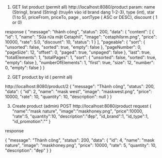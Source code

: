 1. GET list product (permit all)
http://localhost:8080/product
param: name (String), brand (String) (truyền vào id brand dạng 1-2-3), type (int), star (1 to 5), priceFrom, priceTo, page , sortType (
ASC or DESC), discount ( 1 or 0)

response
{
    "message": "thành công",
    "status": 200,
    "data": {
        "content": [
            {
                "id": 1,
                "name": "Sửa rửa mặt Cetaphil",
                "image": "cetaphilsrm.png",
                "price": 10000,
                "rate": 5.0,
                "discount": 10,
                "status": 1
            }
        ],
        "pageable": {
            "sort": {
                "unsorted": false,
                "sorted": true,
                "empty": false
            },
            "pageNumber": 0,
            "pageSize": 12,
            "offset": 0,
            "paged": true,
            "unpaged": false
        },
        "last": true,
        "totalElements": 1,
        "totalPages": 1,
        "sort": {
            "unsorted": false,
            "sorted": true,
            "empty": false
        },
        "numberOfElements": 1,
        "first": true,
        "size": 12,
        "number": 0,
        "empty": false
    }
}

2. GET product by id ( permit all)

http://localhost:8080/product/2
{
    "message": "Thành công",
    "status": 200,
    "data": {
        "id": 2,
        "name": "mask west",
        "image": "maskwest.png",
        "price": 10000,
        "rate": 10,
        "quantity": 10,
        "description": null
    }
}

3. Create product (admin)
POST
http://localhost:8080/product
request
{
    "name":"mask nature",
    "image":"maskhoney.png",
    "price":10000,
    "rate":5,
    "quantity":10,
    "description":"đẹp",
    "id_brand":1,
    "id_type":1,
    "id_promotion":""
}

response

{
    "message": "Thành công",
    "status": 200,
    "data": {
        "id": 4,
        "name": "mask nature",
        "image": "maskhoney.png",
        "price": 10000,
        "rate": 5,
        "quantity": 10,
        "description": "đẹp"
    }
}